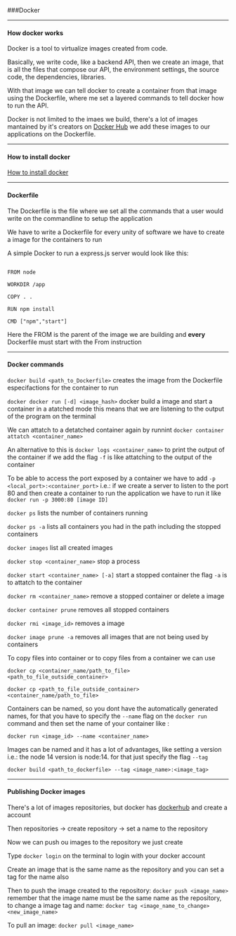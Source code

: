 ###Docker

---

#### How docker works


Docker is a tool to virtualize images created from code.

Basically, we write code, like a backend API, then we create an image, that is
all the files that compose our API, the environment settings, 
the source code, the dependencies, libraries.

With that image we can tell docker to create a container from that image 
using the Dockerfile, where me set a layered commands to tell docker how
to run the API.

Docker is not limited to the imaes we build, there's a lot of images mantained
by it's creators on [Docker Hub](https://hub.docker.com/) we add these images
to our applications on the Dockerfile.

---

#### How to install docker

[How to install docker](https://docs.docker.com/get-docker/)

---

#### Dockerfile

The Dockerfile is the file where we set all the commands that a user 
would write on the commandline to setup the application

We have to write a Dockerfile for every unity of software we have to 
create a image for the containers to run

A simple Docker to run a express.js server would look like this:

```

FROM node

WORKDIR /app

COPY . .

RUN npm install

CMD ["npm","start"]

```

Here the FROM is the parent of the image we are building and **every**
Dockerfile must start with the From instruction


---

#### Docker commands

`docker build <path_to_Dockerfile>` creates the image from the Dockerfile especifactions 
for the container to run

`docker docker run [-d] <image_hash>` docker build a image and start a container in a atatched mode
this means that we are listening to the output of the program on the terminal

We can attatch to a detatched container again by runnint `docker container attatch <container_name>`

An alternative to this is `docker logs <container_name>` to print the output of the container 
if we add the flag `-f` is like attatching to the output of the container 

To be able to access the port exposed by a container we have to add `-p <local_port>:<container_port>`
i.e.: if we create a server to listen to the port 80 and then create a container to run the application
we have to run it like `docker run -p 3000:80 [image ID]`

`docker ps` lists the number of containers running

`docker ps -a` lists all containers you had in the path including the stopped containers

`docker images` list all created images

`docker stop <container_name>` stop a process

`docker start <container_name> [-a]` start a stopped container the flag `-a` is to attatch to the container

`docker rm <container_name>` remove a stopped container or delete a image

`docker container prune` removes all stopped containers

`docker rmi <image_id>` removes a image

`docker image prune -a` removes all images that are not being used by containers

To copy files into container or to copy files from a container we can use 

`docker cp <container_name/path_to_file> <path_to_file_outside_container>`

`docker cp <path_to_file_outside_container> <container_name/path_to_file>`

Containers can be named, so you dont have the automatically generated names,
for that you have to specify the `--name` flag on the `docker run` command  and then set the name of your container
like :

`docker run <image_id> --name <container_name>`

Images can be named and it has a lot of advantages, like setting a version i.e.: the node 14 version is node:14.
for that just specify the flag `--tag`

`docker build <path_to_dockerfile> --tag <image_name>:<image_tag>`

---

#### Publishing Docker images

There's a lot of images repositories, but docker has [dockerhub](https://hub.docker.com/)
and create a account

Then repositories -> create repository -> set a name to the repository

Now we can push ou images to the repository we just create

Type `docker login` on the terminal to login with your docker account 

Create an image that is the same name as the repository and you can set a tag for the name also

Then to push the image created to the repository: `docker push <image_name>` remember that the image name must be the same name as the repository, to change a image tag and name: `docker tag <image_name_to_change> <new_image_name>` 

To pull an image: `docker pull <image_name>`



